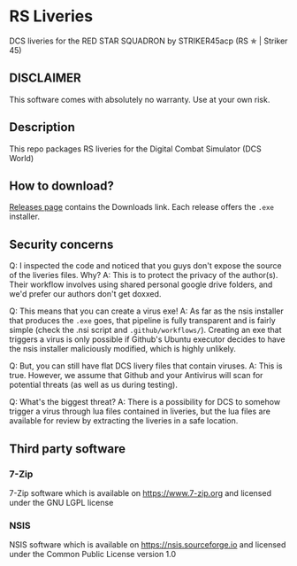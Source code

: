 # RS Liveries
DCS liveries for the RED STAR SQUADRON by STRIKER45acp (RS ✯ | Striker 45)

## DISCLAIMER
This software comes with absolutely no warranty. Use at your own risk.

## Description
This repo packages RS liveries for the Digital Combat Simulator (DCS World)

## How to download?
[Releases page](../../releases) contains the Downloads link. Each release offers the `.exe` installer.

## Security concerns

Q: I inspected the code and noticed that you guys don't expose the source of the liveries files. Why?
A: This is to protect the privacy of the author(s). Their workflow involves using shared personal google drive folders, and we'd prefer our authors don't get doxxed.

Q: This means that you can create a virus exe!
A: As far as the nsis installer that produces the `.exe` goes, that pipeline is fully transparent and is fairly simple (check the .nsi script and `.github/workflows/`). Creating an exe that triggers a virus is only possible if Github's Ubuntu executor decides to have the nsis installer maliciously modified, which is highly unlikely.

Q: But, you can still have flat DCS livery files that contain viruses.
A: This is true. However, we assume that Github and your Antivirus will scan for potential threats (as well as us during testing).

Q: What's the biggest threat?
A: There is a possibility for DCS to somehow trigger a virus through lua files contained in liveries, but the lua files are available for review by extracting the liveries in a safe location.

## Third party software

### 7-Zip
7-Zip software which is available on https://www.7-zip.org and licensed under the GNU LGPL license

### NSIS
NSIS software which is available on https://nsis.sourceforge.io and licensed under the Common Public License version 1.0
